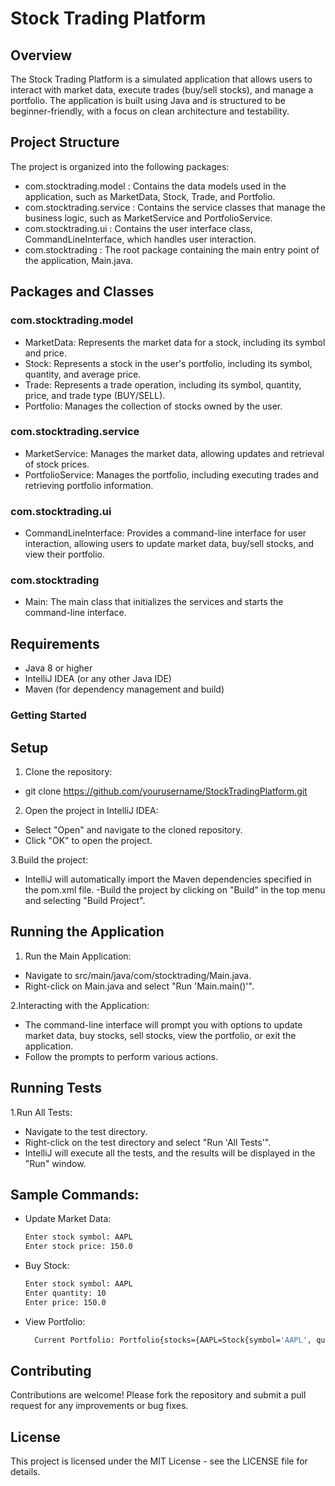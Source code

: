 # Stock Trading Platform

## Overview

The Stock Trading Platform is a simulated application that allows users to interact with market data, execute trades (buy/sell stocks), and manage a portfolio. The application is built using Java and is structured to be beginner-friendly, with a focus on clean architecture and testability.

## Project Structure

The project is organized into the following packages:
  - com.stocktrading.model : Contains the data models used in the application, such as MarketData, Stock, Trade, and Portfolio.
  - com.stocktrading.service : Contains the service classes that manage the business logic, such as MarketService and PortfolioService.
  - com.stocktrading.ui : Contains the user interface class, CommandLineInterface, which handles user interaction.
  - com.stocktrading : The root package containing the main entry point of the application, Main.java.

## Packages and Classes

### com.stocktrading.model

  - MarketData: Represents the market data for a stock, including its symbol and price.
  - Stock: Represents a stock in the user's portfolio, including its symbol, quantity, and average price.
  - Trade: Represents a trade operation, including its symbol, quantity, price, and trade type (BUY/SELL).
  -  Portfolio: Manages the collection of stocks owned by the user.

### com.stocktrading.service

  - MarketService: Manages the market data, allowing updates and retrieval of stock prices.
  - PortfolioService: Manages the portfolio, including executing trades and retrieving portfolio information.

### com.stocktrading.ui

  - CommandLineInterface: Provides a command-line interface for user interaction, allowing users to update market data, buy/sell stocks, and view their portfolio.

### com.stocktrading

  - Main: The main class that initializes the services and starts the command-line interface.

## Requirements
  - Java 8 or higher
  - IntelliJ IDEA (or any other Java IDE)
  - Maven (for dependency management and build)

### Getting Started
## Setup

1. Clone the repository:

  - git clone https://github.com/yourusername/StockTradingPlatform.git

2. Open the project in IntelliJ IDEA:
  - Select "Open" and navigate to the cloned repository.
  - Click "OK" to open the project.

3.Build the project:
   - IntelliJ will automatically import the Maven dependencies specified in the pom.xml file.
   -Build the project by clicking on "Build" in the top menu and selecting "Build Project".

## Running the Application
1. Run the Main Application:

  - Navigate to src/main/java/com/stocktrading/Main.java.
  - Right-click on Main.java and select "Run 'Main.main()'".

2.Interacting with the Application:

  - The command-line interface will prompt you with options to update market data, buy stocks, sell stocks, view the portfolio, or exit the application.
  - Follow the prompts to perform various actions.

## Running Tests
1.Run All Tests:
  - Navigate to the test directory.
  - Right-click on the test directory and select "Run 'All Tests'".
  - IntelliJ will execute all the tests, and the results will be displayed in the "Run" window.

## Sample Commands:
 - Update Market Data:
   ```bash
   Enter stock symbol: AAPL
   Enter stock price: 150.0
   ```
 - Buy Stock:
    ```bash
    Enter stock symbol: AAPL
    Enter quantity: 10
    Enter price: 150.0
     ```
-  View Portfolio:
   ```bash
     Current Portfolio: Portfolio{stocks={AAPL=Stock{symbol='AAPL', quantity=10, averagePrice=150.0}}}
   ```
## Contributing

Contributions are welcome! Please fork the repository and submit a pull request for any improvements or bug fixes.
   
## License

This project is licensed under the MIT License - see the LICENSE file for details.

    
   
   

  
